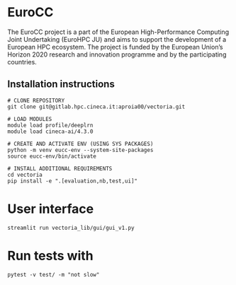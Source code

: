 # EuroCC

The EuroCC project is a part of the European High-Performance Computing Joint Undertaking (EuroHPC JU) and aims to support the development of a European HPC ecosystem. The project is funded by the European Union’s Horizon 2020 research and innovation programme and by the participating countries.

## Installation instructions

```
# CLONE REPOSITORY
git clone git@gitlab.hpc.cineca.it:aproia00/vectoria.git

# LOAD MODULES
module load profile/deeplrn
module load cineca-ai/4.3.0

# CREATE AND ACTIVATE ENV (USING SYS PACKAGES)
python -m venv eucc-env --system-site-packages
source eucc-env/bin/activate

# INSTALL ADDITIONAL REQUIREMENTS
cd vectoria
pip install -e ".[evaluation,nb,test,ui]"
```

# User interface
```
streamlit run vectoria_lib/gui/gui_v1.py
```

# Run tests with
```
pytest -v test/ -m "not slow"
```
